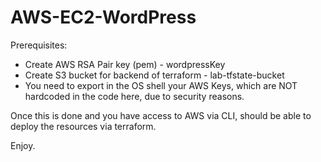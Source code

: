 # AWS-EC2-WordPress

Prerequisites:

* Create AWS RSA Pair key (pem) - wordpressKey
* Create S3 bucket for backend of terraform - lab-tfstate-bucket
* You need to export in the OS shell your AWS Keys, which are NOT hardcoded in the code here, due to security reasons.

Once this is done and you have access to AWS via CLI, should be able to deploy the resources via terraform.

Enjoy.
